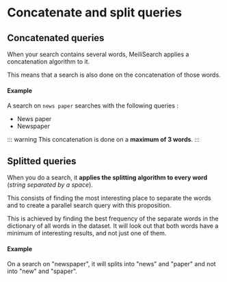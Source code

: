 # Concatenate and split queries

## Concatenated queries

When your search contains several words, MeiliSearch applies a concatenation algorithm to it.

This means that a search is also done on the concatenation of those words.

#### Example

A search on `news paper` searches with the following queries :
- News paper
- Newspaper

::: warning
This concatenation is done on a **maximum of 3 words**.
:::

## Splitted queries

When you do a search, it **applies the splitting algorithm to every word** (*string separated by a space*).

This consists of finding the most interesting place to separate the words and to create a parallel search query with this proposition.

This is achieved by finding the best frequency of the separate words in the dictionary of all words in the dataset. It will look out that both words have a minimum of interesting results, and not just one of them.
#### Example 

On a search on "newspaper", it will splits into "news" and "paper" and not into "new" and "spaper". 


